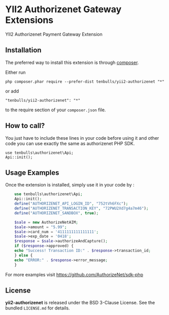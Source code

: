 YII2 Authorizenet Gateway Extensions
====================================
YII2 Authorizenet Payment Gateway Extension

Installation
------------

The preferred way to install this extension is through [composer](http://getcomposer.org/download/).

Either run

```
php composer.phar require --prefer-dist tenbulls/yii2-authorizenet "*"
```

or add

```
"tenbulls/yii2-authorizenet": "*"
```

to the require section of your `composer.json` file.


How to call?
-----	
You just have to include these lines in your code before using it and other code you can use exactly the same as authorizenet PHP SDK.

	use tenbulls\authorizenet\Api;
	Api::init();
	


Usage Examples
-----
Once the extension is installed, simply use it in your code by  :

````php
	use tenbulls\authorizenet\Api;
	Api::init();
	define("AUTHORIZENET_API_LOGIN_ID", "752tVh6FXc");
	define("AUTHORIZENET_TRANSACTION_KEY", "72PWU2Xd7g4a7m46");
	define("AUTHORIZENET_SANDBOX", true);

	$sale = new AuthorizeNetAIM;
	$sale->amount = "5.99";
	$sale->card_num = '4111111111111111';
	$sale->exp_date = '0418';
	$response = $sale->authorizeAndCapture();
	if ($response->approved) {
	echo "Success! Transaction ID:" . $response->transaction_id;
	} else {
	echo "ERROR:" . $response->error_message;
	}	
````

For more examples visit https://github.com/AuthorizeNet/sdk-php	
	
## License

**yii2-authorizenet** is released under the BSD 3-Clause License. See the bundled `LICENSE.md` for details.	
	
